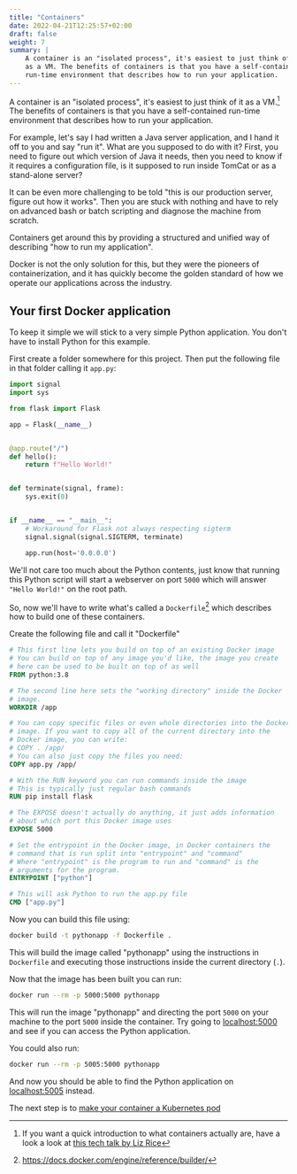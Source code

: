 ```yaml
---
title: "Containers"
date: 2022-04-21T12:25:57+02:00
draft: false
weight: 7
summary: |
    A container is an "isolated process", it's easiest to just think of it
    as a VM. The benefits of containers is that you have a self-contained
    run-time environment that describes how to run your application.
---
```


A container is an "isolated process", it's easiest to just think of it 
as a VM.[^1] The benefits of containers is that you have a self-contained 
run-time environment that describes how to run your application.

For example, let's say I had written a Java server application, and I hand 
it off to you and say "run it". What are you supposed to do with it? First,
you need to figure out which version of Java it needs, then you need to know 
if it requires a configuration file, is it supposed to run inside TomCat or 
as a stand-alone server?

It can be even more challenging to be told "this is our production server, 
figure out how it works". Then you are stuck with nothing and have to rely
on advanced bash or batch scripting and diagnose the machine from scratch.

Containers get around this by providing a structured and unified way of 
describing "how to run my application".

Docker is not the only solution for this, but they were the pioneers of 
containerization, and it has quickly become the golden standard of how 
we operate our applications across the industry.

## Your first Docker application
To keep it simple we will stick to a very simple Python application. You 
don't have to install Python for this example.

First create a folder somewhere for this project. Then put the following 
file in that folder calling it `app.py`:

```python
import signal
import sys

from flask import Flask

app = Flask(__name__)


@app.route("/")
def hello():
    return f"Hello World!"


def terminate(signal, frame):
    sys.exit(0)


if __name__ == "__main__":
    # Workaround for Flask not always respecting sigterm
    signal.signal(signal.SIGTERM, terminate)

    app.run(host='0.0.0.0')
```

We'll not care too much about the Python contents, just know that running
this Python script will start a webserver on port `5000` which will answer
`"Hello World!"` on the root path.

So, now we'll have to write what's called a `Dockerfile`[^2] which describes 
how to build one of these containers.

Create the following file and call it "Dockerfile"
```Dockerfile
# This first line lets you build on top of an existing Docker image
# You can build on top of any image you'd like, the image you create 
# here can be used to be built on top of as well
FROM python:3.8

# The second line here sets the "working directory" inside the Docker 
# image.
WORKDIR /app

# You can copy specific files or even whole directories into the Docker
# image. If you want to copy all of the current directory into the 
# Docker image, you can write:
# COPY . /app/
# You can also just copy the files you need:
COPY app.py /app/

# With the RUN keyword you can run commands inside the image
# This is typically just regular bash commands 
RUN pip install flask

# The EXPOSE doesn't actually do anything, it just adds information 
# about which port this Docker image uses
EXPOSE 5000

# Set the entrypoint in the Docker image, in Docker containers the 
# command that is run split into "entrypoint" and "command" 
# Where "entrypoint" is the program to run and "command" is the 
# arguments for the program. 
ENTRYPOINT ["python"]

# This will ask Python to run the app.py file
CMD ["app.py"]
```

Now you can build this file using:
```bash
docker build -t pythonapp -f Dockerfile .
```

This will build the image called "pythonapp" using the 
instructions in `Dockerfile` and executing those instructions inside 
the current directory (`.`).

Now that the image has been built you can run:
```bash
docker run --rm -p 5000:5000 pythonapp
```

This will run the image "pythonapp" and directing the port `5000` on 
your machine to the port `5000` inside the container. Try going to 
[localhost:5000](http://localhost:5000) and see if you can access the 
Python application.

You could also run:
```bash
docker run --rm -p 5005:5000 pythonapp
```

And now you should be able to find the Python application on 
[localhost:5005](http://localhost:5005) instead.

The next step is to [make your container a Kubernetes pod](../pod)

[^1]: If you want a quick introduction to what containers actually are, 
have a look a look at 
[this tech talk by Liz Rice](https://www.youtube.com/watch?v=8fi7uSYlOdc) 
[^2]: https://docs.docker.com/engine/reference/builder/
